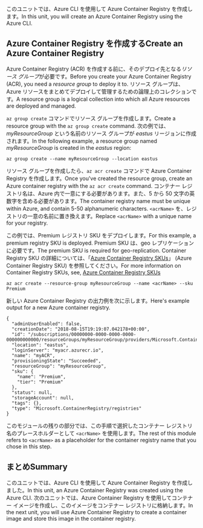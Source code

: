 <span data-ttu-id="0843f-101">このユニットでは、Azure CLI を使用して Azure Container Registry を作成します。</span><span class="sxs-lookup"><span data-stu-id="0843f-101">In this unit, you will create an Azure Container Registry using the Azure CLI.</span></span>

## <a name="create-an-azure-container-registry"></a><span data-ttu-id="0843f-102">Azure Container Registry を作成する</span><span class="sxs-lookup"><span data-stu-id="0843f-102">Create an Azure Container Registry</span></span>

<span data-ttu-id="0843f-103">Azure Container Registry (ACR) を作成する前に、そのデプロイ先となる*リソース グループ*が必要です。</span><span class="sxs-lookup"><span data-stu-id="0843f-103">Before you create your Azure Container Registry (ACR), you need a *resource group* to deploy it to.</span></span> <span data-ttu-id="0843f-104">リソース グループは、Azure リソースをまとめてデプロイして管理するための論理上のコレクションです。</span><span class="sxs-lookup"><span data-stu-id="0843f-104">A resource group is a logical collection into which all Azure resources are deployed and managed.</span></span>

<span data-ttu-id="0843f-105">`az group create` コマンドでリソース グループを作成します。</span><span class="sxs-lookup"><span data-stu-id="0843f-105">Create a resource group with the `az group create` command.</span></span> <span data-ttu-id="0843f-106">次の例では、*myResourceGroup* という名前のリソース グループが *eastus* リージョンに作成されます。</span><span class="sxs-lookup"><span data-stu-id="0843f-106">In the following example, a resource group named *myResourceGroup* is created in the *eastus* region:</span></span>

```azurecli
az group create --name myResourceGroup --location eastus
```

<span data-ttu-id="0843f-107">リソース グループを作成したら、`az acr create` コマンドで Azure Container Registry を作成します。</span><span class="sxs-lookup"><span data-stu-id="0843f-107">Once you've created the resource group, create an Azure container registry with the `az acr create` command.</span></span> <span data-ttu-id="0843f-108">コンテナー レジストリ名は、Azure 内で一意にする必要があります。また、5 から 50 文字の英数字を含める必要があります。</span><span class="sxs-lookup"><span data-stu-id="0843f-108">The container registry name must be unique within Azure, and contain 5-50 alphanumeric characters.</span></span> <span data-ttu-id="0843f-109">`<acrName>` を、レジストリの一意の名前に置き換えます。</span><span class="sxs-lookup"><span data-stu-id="0843f-109">Replace `<acrName>` with a unique name for your registry.</span></span>

<span data-ttu-id="0843f-110">この例では、Premium レジストリ SKU をデプロイします。</span><span class="sxs-lookup"><span data-stu-id="0843f-110">For this example, a premium registry SKU is deployed.</span></span> <span data-ttu-id="0843f-111">Premium SKU は、geo レプリケーションに必要です。</span><span class="sxs-lookup"><span data-stu-id="0843f-111">The premium SKU is required for geo-replication.</span></span> <span data-ttu-id="0843f-112">Container Registry SKU の詳細については、「[Azure Container Registry SKUs](https://docs.microsoft.com/en-us/azure/container-registry/container-registry-skus)」 (Azure Container Registry SKU) を参照してください。</span><span class="sxs-lookup"><span data-stu-id="0843f-112">For more information on Container Registry SKUs, see, [Azure Container Registry SKUs](https://docs.microsoft.com/en-us/azure/container-registry/container-registry-skus)</span></span>

```azurecli
az acr create --resource-group myResourceGroup --name <acrName> --sku Premium
```

<span data-ttu-id="0843f-113">新しい Azure Container Registry の出力例を次に示します。</span><span class="sxs-lookup"><span data-stu-id="0843f-113">Here's example output for a new Azure container registry.</span></span>

```console
{
  "adminUserEnabled": false,
  "creationDate": "2018-08-15T19:19:07.042178+00:00",
  "id": "/subscriptions/00000000-0000-0000-0000-000000000000/resourceGroups/myResourceGroup/providers/Microsoft.ContainerRegistry/registries/myACR0007",
  "location": "eastus",
  "loginServer": "myacr.azurecr.io",
  "name": "myACR",
  "provisioningState": "Succeeded",
  "resourceGroup": "myResourceGroup",
  "sku": {
    "name": "Premium",
    "tier": "Premium"
  },
  "status": null,
  "storageAccount": null,
  "tags": {},
  "type": "Microsoft.ContainerRegistry/registries"
}
```

<span data-ttu-id="0843f-114">このモジュールの残りの部分では、この手順で選択したコンテナー レジストリ名のプレースホルダーとして `<acrName>` を使用します。</span><span class="sxs-lookup"><span data-stu-id="0843f-114">The rest of this module refers to `<acrName>` as a placeholder for the container registry name that you chose in this step.</span></span>

## <a name="summary"></a><span data-ttu-id="0843f-115">まとめ</span><span class="sxs-lookup"><span data-stu-id="0843f-115">Summary</span></span>

<span data-ttu-id="0843f-116">このユニットでは、Azure CLI を使用して Azure Container Registry を作成しました。</span><span class="sxs-lookup"><span data-stu-id="0843f-116">In this unit, an Azure Container Registry was created using the Azure CLI.</span></span> <span data-ttu-id="0843f-117">次のユニットでは、Azure Container Registry を使用してコンテナー イメージを作成し、このイメージをコンテナー レジストリに格納します。</span><span class="sxs-lookup"><span data-stu-id="0843f-117">In the next unit, you will use Azure Container Registry to create a container image and store this image in the container registry.</span></span>